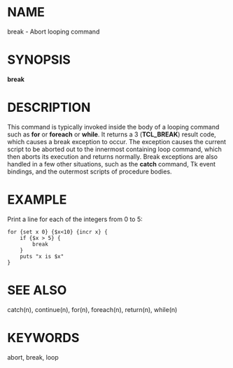 # NAME

break - Abort looping command

# SYNOPSIS

**break**

# DESCRIPTION

This command is typically invoked inside the body of a looping command
such as **for** or **foreach** or **while**. It returns a 3
(**TCL_BREAK**) result code, which causes a break exception to occur.
The exception causes the current script to be aborted out to the
innermost containing loop command, which then aborts its execution and
returns normally. Break exceptions are also handled in a few other
situations, such as the **catch** command, Tk event bindings, and the
outermost scripts of procedure bodies.

# EXAMPLE

Print a line for each of the integers from 0 to 5:

    for {set x 0} {$x<10} {incr x} {
        if {$x > 5} {
            break
        }
        puts "x is $x"
    }

# SEE ALSO

catch(n), continue(n), for(n), foreach(n), return(n), while(n)

# KEYWORDS

abort, break, loop
